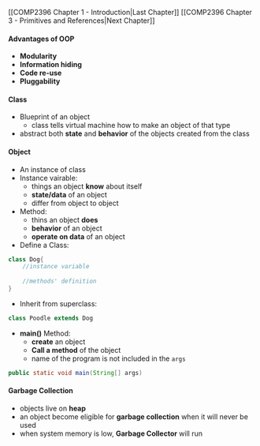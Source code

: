 
[[COMP2396 Chapter 1 - Introduction|Last Chapter]] [[COMP2396 Chapter 3 - Primitives and References|Next Chapter]]
#### Advantages of OOP
* **Modularity**
* **Information hiding**
* **Code re-use**
* **Pluggability**


#### Class
* Blueprint of an object 
	* class tells virtual machine how to make an object of that type
* abstract both **state** and **behavior** of the objects created from the class


#### Object
* An instance of class
* Instance vairable: 
	* things an object **know** about itself
	* **state/data** of an object
	* differ from object to object
* Method:
	* thins an object **does**
	* **behavior** of an object
	* **operate on data** of an object
* Define a Class:
```Java
class Dog{
	//instance variable 
	
	//methods' definition
}
```
* Inherit from superclass:
```Java
class Poodle extends Dog
```
* **main()** Method:
	* **create** an object
	* **Call a method** of the object
	* name of the program is not included in the ``args``
```Java
public static void main(String[] args)
```

#### Garbage Collection
* objects live on **heap** 
* an object become eligible for **garbage collection** when it will never be used
* when system memory is low, **Garbage Collector** will run